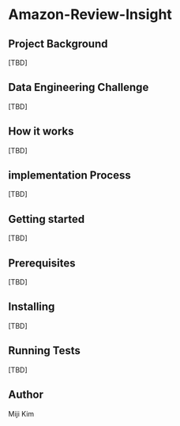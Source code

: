 # Amazon-Review-Insight

## Project Background
[TBD]

## Data Engineering Challenge
[TBD]

## How it works
[TBD]

## implementation Process
[TBD]

## Getting started
[TBD]

## Prerequisites
[TBD]

## Installing
[TBD]

## Running Tests
[TBD]

## Author
Miji Kim
